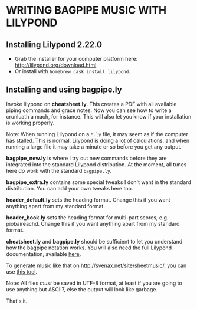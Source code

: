 WRITING BAGPIPE MUSIC WITH LILYPOND
===================================

Installing Lilypond 2.22.0
--------------------------

* Grab the installer for your computer platform here:
  <http://lilypond.org/download.html>
* Or install with `homebrew cask install lilypond`.

Installing and using bagpipe.ly
-------------------------------

Invoke lilypond on **cheatsheet.ly**. This creates a PDF with all available
piping commands and grace notes. Now you can see how to write a crunluath a
mach, for instance. This will also let you know if your installation is working
properly.

Note: When running Lilypond on a `*.ly` file, it may seem as if the computer has
stalled. This is normal. Lilypond is doing a lot of calculations, and when
running a large file it may take a minute or so before you get any output.

**bagpipe_new.ly** is where I try out new commands before they are integrated
into the standard Lilypond distribution. At the moment, all tunes here do work
with the standard `bagpipe.ly`.

**bagpipe_extra.ly** contains some special tweaks I don't want in the standard
distribution. You can add your own tweaks here too.

**header_default.ly** sets the heading format. Change this if you want anything apart
from my standard format.

**header_book.ly** sets the heading format for multi-part scores, e.g.
piobaireachd. Change this if you want anything apart from my standard format.

**cheatsheet.ly** and **bagpipe.ly** should be sufficient to let you
understand how the bagpipe notation works. You will also need the full
Lilypond documentation, available
[here](http://lilypond.org/doc/v2.22/Documentation/).

To generate music like that on <http://svenax.net/site/sheetmusic/>, you can use [this tool](https://github.com/svenax/domusic).

Note: All files *must* be saved in UTF-8 format, at least if you are going to
use anything but ASCII7, else the output will look like garbage.

That's it.
